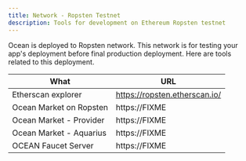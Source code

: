```yaml
---
title: Network - Ropsten Testnet
description: Tools for development on Ethereum Ropsten testnet
---
```


Ocean is deployed to Ropsten network. This network is for testing your app's deployment before final production deployment. Here are tools related to this deployment. 


| What                    | URL                                        |
| ----------------------  | ------------------------------------------ |
| Etherscan explorer      | https://ropsten.etherscan.io/              |
| Ocean Market on Ropsten | https://FIXME
| Ocean Market - Provider | https://FIXME
| Ocean Market - Aquarius | https://FIXME
| OCEAN Faucet Server     | https://FIXME                              |

